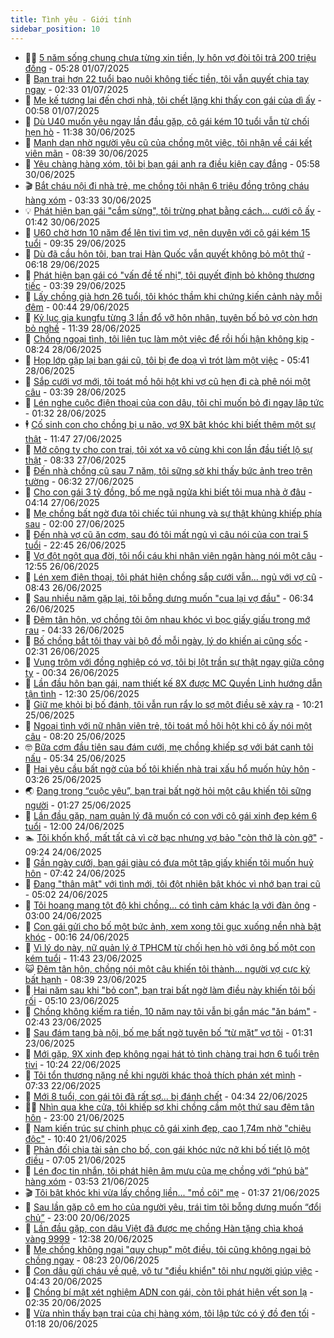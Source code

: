 ```yaml
---
title: Tình yêu - Giới tính
sidebar_position: 10
---
```


<!-- dantri-tinh-yeu-gioi-tinh:START -->
- 👨‍🏫 [5 năm sống chung chưa từng xin tiền, ly hôn vợ đòi tôi trả 200 triệu đồng](https://dantri.com.vn/tinh-yeu-gioi-tinh/5-nam-song-chung-chua-tung-xin-tien-ly-hon-vo-doi-toi-tra-200-trieu-dong-20250701122556754.htm) - 05:28 01/07/2025
- 🦣 [Bạn trai hơn 22 tuổi bao nuôi không tiếc tiền, tôi vẫn quyết chia tay ngay](https://dantri.com.vn/tinh-yeu-gioi-tinh/ban-trai-hon-22-tuoi-bao-nuoi-khong-tiec-tien-toi-van-quyet-chia-tay-ngay-20250630163058450.htm) - 02:33 01/07/2025
- 🔭 [Mẹ kế tương lai đến chơi nhà, tôi chết lặng khi thấy con gái của dì ấy](https://dantri.com.vn/tinh-yeu-gioi-tinh/me-ke-tuong-lai-den-choi-nha-toi-chet-lang-khi-thay-con-gai-cua-di-ay-20250630094000155.htm) - 00:58 01/07/2025
- 🧐 [Dù U40 muốn yêu ngay lần đầu gặp, cô gái kém 10 tuổi vẫn từ chối hẹn hò](https://dantri.com.vn/tinh-yeu-gioi-tinh/du-u40-muon-yeu-ngay-lan-dau-gap-co-gai-kem-10-tuoi-van-tu-choi-hen-ho-20250630120505303.htm) - 11:38 30/06/2025
- 🫶 [Mạnh dạn nhờ người yêu cũ của chồng một việc, tôi nhận về cái kết viên mãn](https://dantri.com.vn/tinh-yeu-gioi-tinh/manh-dan-nho-nguoi-yeu-cu-cua-chong-mot-viec-toi-nhan-ve-cai-ket-vien-man-20250629161956648.htm) - 08:39 30/06/2025
- 💃 [Yêu chàng hàng xóm, tôi bị bạn gái anh ra điều kiện cay đắng](https://dantri.com.vn/tinh-yeu-gioi-tinh/yeu-chang-hang-xom-toi-bi-ban-gai-anh-ra-dieu-kien-cay-dang-20250629235418497.htm) - 05:58 30/06/2025
- 🎬 [Bắt cháu nội đi nhà trẻ, mẹ chồng tôi nhận 6 triệu đồng trông cháu hàng xóm](https://dantri.com.vn/tinh-yeu-gioi-tinh/bat-chau-noi-di-nha-tre-me-chong-toi-nhan-6-trieu-dong-trong-chau-hang-xom-20250629165035676.htm) - 03:33 30/06/2025
- 💡 [Phát hiện bạn gái &quot;cắm sừng&quot;, tôi trừng phạt bằng cách... cưới cô ấy](https://dantri.com.vn/tinh-yeu-gioi-tinh/phat-hien-ban-gai-cam-sung-toi-trung-phat-bang-cach-cuoi-co-ay-20250629111206983.htm) - 01:42 30/06/2025
- 🙉 [U60 chờ hơn 10 năm để lên tivi tìm vợ, nên duyên với cô gái kém 15 tuổi](https://dantri.com.vn/tinh-yeu-gioi-tinh/u60-cho-hon-10-nam-de-len-tivi-tim-vo-nen-duyen-voi-co-gai-kem-15-tuoi-20250629130631356.htm) - 09:35 29/06/2025
- 🚦 [Dù đã cầu hôn tôi, bạn trai Hàn Quốc vẫn quyết không bỏ một thứ](https://dantri.com.vn/tinh-yeu-gioi-tinh/du-da-cau-hon-toi-ban-trai-han-quoc-van-quyet-khong-bo-mot-thu-20250628220825938.htm) - 06:18 29/06/2025
- 🥸 [Phát hiện bạn gái có &quot;vấn đề tế nhị&quot;, tôi quyết định bỏ không thương tiếc](https://dantri.com.vn/tinh-yeu-gioi-tinh/phat-hien-ban-gai-co-van-de-te-nhi-toi-quyet-dinh-bo-khong-thuong-tiec-20250628211908168.htm) - 03:39 29/06/2025
- 🤡 [Lấy chồng già hơn 26 tuổi, tôi khóc thầm khi chứng kiến cảnh này mỗi đêm](https://dantri.com.vn/tinh-yeu-gioi-tinh/lay-chong-gia-hon-26-tuoi-toi-khoc-tham-khi-chung-kien-canh-nay-moi-dem-20250628130233082.htm) - 00:44 29/06/2025
- 🦩 [Kỷ lục gia kungfu từng 3 lần đổ vỡ hôn nhân, tuyên bố bỏ vợ còn hơn bỏ nghề](https://dantri.com.vn/tinh-yeu-gioi-tinh/ky-luc-gia-kungfu-tung-3-lan-do-vo-hon-nhan-tuyen-bo-bo-vo-con-hon-bo-nghe-20250628144036389.htm) - 11:39 28/06/2025
- 🤡 [Chồng ngoại tình, tôi liên tục làm một việc để rồi hối hận không kịp](https://dantri.com.vn/tinh-yeu-gioi-tinh/chong-ngoai-tinh-toi-lien-tuc-lam-mot-viec-de-roi-hoi-han-khong-kip-20250628152350146.htm) - 08:24 28/06/2025
- 🌊 [Họp lớp gặp lại bạn gái cũ, tôi bị đe doạ vì trót làm một việc](https://dantri.com.vn/tinh-yeu-gioi-tinh/hop-lop-gap-lai-ban-gai-cu-toi-bi-de-doa-vi-trot-lam-mot-viec-20250628124011262.htm) - 05:41 28/06/2025
- 🐘 [Sắp cưới vợ mới, tôi toát mồ hôi hột khi vợ cũ hẹn đi cà phê nói một câu](https://dantri.com.vn/tinh-yeu-gioi-tinh/sap-cuoi-vo-moi-toi-toat-mo-hoi-hot-khi-vo-cu-hen-di-ca-phe-noi-mot-cau-20250627153523837.htm) - 03:39 28/06/2025
- 🚀 [Lén nghe cuộc điện thoại của con dâu, tôi chỉ muốn bỏ đi ngay lập tức](https://dantri.com.vn/tinh-yeu-gioi-tinh/len-nghe-cuoc-dien-thoai-cua-con-dau-toi-chi-muon-bo-di-ngay-lap-tuc-20250627162710064.htm) - 01:32 28/06/2025
- 🕴 [Cố sinh con cho chồng bị u não, vợ 9X bật khóc khi biết thêm một sự thật](https://dantri.com.vn/tinh-yeu-gioi-tinh/co-sinh-con-cho-chong-bi-u-nao-vo-9x-bat-khoc-khi-biet-them-mot-su-that-20250627130441980.htm) - 11:47 27/06/2025
- 🚀 [Mở công ty cho con trai, tôi xót xa vô cùng khi con lần đầu tiết lộ sự thật](https://dantri.com.vn/tinh-yeu-gioi-tinh/mo-cong-ty-cho-con-trai-toi-xot-xa-vo-cung-khi-con-lan-dau-tiet-lo-su-that-20250627135548119.htm) - 08:33 27/06/2025
- 👺 [Đến nhà chồng cũ sau 7 năm, tôi sững sờ khi thấy bức ảnh treo trên tường](https://dantri.com.vn/tinh-yeu-gioi-tinh/den-nha-chong-cu-sau-7-nam-toi-sung-so-khi-thay-buc-anh-treo-tren-tuong-20250627113921225.htm) - 06:32 27/06/2025
- 💄 [Cho con gái 3 tỷ đồng, bố mẹ ngã ngửa khi biết tôi mua nhà ở đâu](https://dantri.com.vn/tinh-yeu-gioi-tinh/cho-con-gai-3-ty-dong-bo-me-nga-ngua-khi-biet-toi-mua-nha-o-dau-20250627091645818.htm) - 04:14 27/06/2025
- 🌊 [Mẹ chồng bất ngờ đưa tôi chiếc túi nhung và sự thật khủng khiếp phía sau](https://dantri.com.vn/tinh-yeu-gioi-tinh/me-chong-bat-ngo-dua-toi-chiec-tui-nhung-va-su-that-khung-khiep-phia-sau-20250627085954521.htm) - 02:00 27/06/2025
- 🚦 [Đến nhà vợ cũ ăn cơm, sau đó tôi mất ngủ vì câu nói của con trai 5 tuổi](https://dantri.com.vn/tinh-yeu-gioi-tinh/den-nha-vo-cu-an-com-sau-do-toi-mat-ngu-vi-cau-noi-cua-con-trai-5-tuoi-20250627015420459.htm) - 22:45 26/06/2025
- 👹 [Vợ đột ngột qua đời, tôi nổi cáu khi nhân viên ngân hàng nói một câu](https://dantri.com.vn/tinh-yeu-gioi-tinh/vo-dot-ngot-qua-doi-toi-noi-cau-khi-nhan-vien-ngan-hang-noi-mot-cau-20250626195429305.htm) - 12:55 26/06/2025
- 🚀 [Lén xem điện thoại, tôi phát hiện chồng sắp cưới vẫn... ngủ với vợ cũ](https://dantri.com.vn/tinh-yeu-gioi-tinh/len-xem-dien-thoai-toi-phat-hien-chong-sap-cuoi-van-ngu-voi-vo-cu-20250626153955231.htm) - 08:43 26/06/2025
- 🌁 [Sau nhiều năm gặp lại, tôi bỗng dưng muốn &quot;cua lại vợ đầu&quot;](https://dantri.com.vn/tinh-yeu-gioi-tinh/sau-nhieu-nam-gap-lai-toi-bong-dung-muon-cua-lai-vo-dau-20250626112222274.htm) - 06:34 26/06/2025
- 🧰 [Đêm tân hôn, vợ chồng tôi ôm nhau khóc vì bọc giấy giấu trong mớ rau](https://dantri.com.vn/tinh-yeu-gioi-tinh/dem-tan-hon-vo-chong-toi-om-nhau-khoc-vi-boc-giay-giau-trong-mo-rau-20250626110429892.htm) - 04:33 26/06/2025
- 🦅 [Bố chồng bắt tôi thay vài bộ đồ mỗi ngày, lý do khiến ai cũng sốc](https://dantri.com.vn/tinh-yeu-gioi-tinh/bo-chong-bat-toi-thay-vai-bo-do-moi-ngay-ly-do-khien-ai-cung-soc-20250625175017651.htm) - 02:31 26/06/2025
- 🌈 [Vụng trộm với đồng nghiệp có vợ, tôi bị lột trần sự thật ngay giữa công ty](https://dantri.com.vn/tinh-yeu-gioi-tinh/vung-trom-voi-dong-nghiep-co-vo-toi-bi-lot-tran-su-that-ngay-giua-cong-ty-20250624173132825.htm) - 00:34 26/06/2025
- 🌋 [Lần đầu hôn bạn gái, nam thiết kế 8X được MC Quyền Linh hướng dẫn tận tình](https://dantri.com.vn/tinh-yeu-gioi-tinh/lan-dau-hon-ban-gai-nam-thiet-ke-8x-duoc-mc-quyen-linh-huong-dan-tan-tinh-20250625154524343.htm) - 12:30 25/06/2025
- 👺 [Giữ mẹ khỏi bị bố đánh, tôi vẫn run rẩy lo sợ một điều sẽ xảy ra](https://dantri.com.vn/tinh-yeu-gioi-tinh/giu-me-khoi-bi-bo-danh-toi-van-run-ray-lo-so-mot-dieu-se-xay-ra-20250624172450984.htm) - 10:21 25/06/2025
- 🎃 [Ngoại tình với nữ nhân viên trẻ, tôi toát mồ hôi hột khi cô ấy nói một câu](https://dantri.com.vn/tinh-yeu-gioi-tinh/ngoai-tinh-voi-nu-nhan-vien-tre-toi-toat-mo-hoi-hot-khi-co-ay-noi-mot-cau-20250623220020287.htm) - 08:20 25/06/2025
- 🤓 [Bữa cơm đầu tiên sau đám cưới, mẹ chồng khiếp sợ với bát canh tôi nấu](https://dantri.com.vn/tinh-yeu-gioi-tinh/bua-com-dau-tien-sau-dam-cuoi-me-chong-khiep-so-voi-bat-canh-toi-nau-20250625123430286.htm) - 05:34 25/06/2025
- 🤠 [Hai yêu cầu bất ngờ của bố tôi khiến nhà trai xấu hổ muốn hủy hôn](https://dantri.com.vn/tinh-yeu-gioi-tinh/hai-yeu-cau-bat-ngo-cua-bo-toi-khien-nha-trai-xau-ho-muon-huy-hon-20250624181958338.htm) - 03:26 25/06/2025
- 🌏 [Đang trong “cuộc yêu”, bạn trai bất ngờ hỏi một câu khiến tôi sững người](https://dantri.com.vn/tinh-yeu-gioi-tinh/dang-trong-cuoc-yeu-ban-trai-bat-ngo-hoi-mot-cau-khien-toi-sung-nguoi-20250624160656183.htm) - 01:27 25/06/2025
- 🚀 [Lần đầu gặp, nam quản lý đã muốn có con với cô gái xinh đẹp kém 6 tuổi](https://dantri.com.vn/tinh-yeu-gioi-tinh/lan-dau-gap-nam-quan-ly-da-muon-co-con-voi-co-gai-xinh-dep-kem-6-tuoi-20250624090906274.htm) - 12:00 24/06/2025
- 🏊 [Tôi khốn khổ, mất tất cả vì cờ bạc nhưng vợ bảo &quot;còn thở là còn gỡ&quot;](https://dantri.com.vn/tinh-yeu-gioi-tinh/toi-khon-kho-mat-tat-ca-vi-co-bac-nhung-vo-bao-con-tho-la-con-go-20250624150831206.htm) - 09:24 24/06/2025
- 🦒 [Gần ngày cưới, bạn gái giàu có đưa một tập giấy khiến tôi muốn huỷ hôn](https://dantri.com.vn/tinh-yeu-gioi-tinh/gan-ngay-cuoi-ban-gai-giau-co-dua-mot-tap-giay-khien-toi-muon-huy-hon-20250624144013578.htm) - 07:42 24/06/2025
- 💂 [Đang &quot;thân mật&quot; với tình mới, tôi đột nhiên bật khóc vì nhớ bạn trai cũ](https://dantri.com.vn/tinh-yeu-gioi-tinh/dang-than-mat-voi-tinh-moi-toi-dot-nhien-bat-khoc-vi-nho-ban-trai-cu-20250624103844745.htm) - 05:02 24/06/2025
- 💫 [Tôi hoang mang tột độ khi chồng... có tình cảm khác lạ với đàn ông](https://dantri.com.vn/tinh-yeu-gioi-tinh/toi-hoang-mang-tot-do-khi-chong-co-tinh-cam-khac-la-voi-dan-ong-20250623185832198.htm) - 03:00 24/06/2025
- 🧠 [Con gái gửi cho bố một bức ảnh, xem xong tôi gục xuống nền nhà bật khóc](https://dantri.com.vn/tinh-yeu-gioi-tinh/con-gai-gui-cho-bo-mot-buc-anh-xem-xong-toi-guc-xuong-nen-nha-bat-khoc-20250623163127817.htm) - 00:16 24/06/2025
- 🎡 [Vì lý do này, nữ quản lý ở TPHCM từ chối hẹn hò với ông bố một con kém tuổi](https://dantri.com.vn/tinh-yeu-gioi-tinh/vi-ly-do-nay-nu-quan-ly-o-tphcm-tu-choi-hen-ho-voi-ong-bo-mot-con-kem-tuoi-20250623105300811.htm) - 11:43 23/06/2025
- 😺 [Đêm tân hôn, chồng nói một câu khiến tôi thành... người vợ cực kỳ bất hạnh](https://dantri.com.vn/tinh-yeu-gioi-tinh/dem-tan-hon-chong-noi-mot-cau-khien-toi-thanh-nguoi-vo-cuc-ky-bat-hanh-20250623113600377.htm) - 08:39 23/06/2025
- 🥰 [Hai năm sau khi &quot;bỏ con&quot;, bạn trai bất ngờ làm điều này khiến tôi bối rối](https://dantri.com.vn/tinh-yeu-gioi-tinh/hai-nam-sau-khi-bo-con-ban-trai-bat-ngo-lam-dieu-nay-khien-toi-boi-roi-20250623092431605.htm) - 05:10 23/06/2025
- 🐲 [Chồng không kiếm ra tiền, 10 năm nay tôi vẫn bị gắn mác &quot;ăn bám&quot;](https://dantri.com.vn/tinh-yeu-gioi-tinh/chong-khong-kiem-ra-tien-10-nam-nay-toi-van-bi-gan-mac-an-bam-20250623084737239.htm) - 02:43 23/06/2025
- 🌝 [Sau đám tang bà nội, bố mẹ bất ngờ tuyên bố “từ mặt” vợ tôi](https://dantri.com.vn/tinh-yeu-gioi-tinh/sau-dam-tang-ba-noi-bo-me-bat-ngo-tuyen-bo-tu-mat-vo-toi-20250621101731355.htm) - 01:31 23/06/2025
- 🐲 [Mới gặp, 9X xinh đẹp không ngại hát tỏ tình chàng trai hơn 6 tuổi trên tivi](https://dantri.com.vn/tinh-yeu-gioi-tinh/moi-gap-9x-xinh-dep-khong-ngai-hat-to-tinh-chang-trai-hon-6-tuoi-tren-tivi-20250622094033416.htm) - 10:24 22/06/2025
- 📝 [Tôi tổn thương nặng nề khi người khác thoả thích phán xét mình](https://dantri.com.vn/tinh-yeu-gioi-tinh/toi-ton-thuong-nang-ne-khi-nguoi-khac-thoa-thich-phan-xet-minh-20250622115631241.htm) - 07:33 22/06/2025
- 🦏 [Mới 8 tuổi, con gái tôi đã rất sợ... bị đánh chết](https://dantri.com.vn/tinh-yeu-gioi-tinh/moi-8-tuoi-con-gai-toi-da-rat-so-bi-danh-chet-20250620104338711.htm) - 04:34 22/06/2025
- 🧑‍🏫 [Nhìn qua khe cửa, tôi khiếp sợ khi chồng cầm một thứ sau đêm tân hôn](https://dantri.com.vn/tinh-yeu-gioi-tinh/nhin-qua-khe-cua-toi-khiep-so-khi-chong-cam-mot-thu-sau-dem-tan-hon-20250622032059754.htm) - 23:00 21/06/2025
- 🦍 [Nam kiến trúc sư chinh phục cô gái xinh đẹp, cao 1,74m nhờ &quot;chiêu độc&quot;](https://dantri.com.vn/tinh-yeu-gioi-tinh/nam-kien-truc-su-chinh-phuc-co-gai-xinh-dep-cao-174m-nho-chieu-doc-20250621134125524.htm) - 10:40 21/06/2025
- 🌋 [Phản đối chia tài sản cho bố, con gái khóc nức nở khi bố tiết lộ một điều](https://dantri.com.vn/tinh-yeu-gioi-tinh/phan-doi-chia-tai-san-cho-bo-con-gai-khoc-nuc-no-khi-bo-tiet-lo-mot-dieu-20250621111624733.htm) - 07:05 21/06/2025
- 💯 [Lén đọc tin nhắn, tôi phát hiện âm mưu của mẹ chồng với “phú bà” hàng xóm](https://dantri.com.vn/tinh-yeu-gioi-tinh/len-doc-tin-nhan-toi-phat-hien-am-muu-cua-me-chong-voi-phu-ba-hang-xom-20250621105307617.htm) - 03:53 21/06/2025
- 🎬 [Tôi bật khóc khi vừa lấy chồng liền... &quot;mồ côi&quot; mẹ](https://dantri.com.vn/tinh-yeu-gioi-tinh/toi-bat-khoc-khi-vua-lay-chong-lien-mo-coi-me-20250618111741976.htm) - 01:37 21/06/2025
- 📝 [Sau lần gặp cô em họ của người yêu, trái tim tôi bỗng dưng muốn “đổi chủ”](https://dantri.com.vn/tinh-yeu-gioi-tinh/sau-lan-gap-co-em-ho-cua-nguoi-yeu-trai-tim-toi-bong-dung-muon-doi-chu-20250620102942218.htm) - 23:00 20/06/2025
- 🧐 [Lần đầu gặp, con dâu Việt đã được mẹ chồng Hàn tặng chìa khoá vàng 9999](https://dantri.com.vn/tinh-yeu-gioi-tinh/lan-dau-gap-con-dau-viet-da-duoc-me-chong-han-tang-chia-khoa-vang-9999-20250620090746722.htm) - 12:38 20/06/2025
- 🤠 [Mẹ chồng không ngại &quot;quy chụp&quot; một điều, tôi cũng không ngại bỏ chồng ngay](https://dantri.com.vn/tinh-yeu-gioi-tinh/me-chong-khong-ngai-quy-chup-mot-dieu-toi-cung-khong-ngai-bo-chong-ngay-20250617213141671.htm) - 08:23 20/06/2025
- 💼 [Con dâu gửi cháu về quê, vô tư &quot;điều khiển&quot; tôi như người giúp việc](https://dantri.com.vn/tinh-yeu-gioi-tinh/con-dau-gui-chau-ve-que-vo-tu-dieu-khien-toi-nhu-nguoi-giup-viec-20250620110958938.htm) - 04:43 20/06/2025
- 💪 [Chồng bí mật xét nghiệm ADN con gái, còn tôi phát hiện vết son lạ](https://dantri.com.vn/tinh-yeu-gioi-tinh/chong-bi-mat-xet-nghiem-adn-con-gai-con-toi-phat-hien-vet-son-la-20250619165637146.htm) - 02:35 20/06/2025
- 💂 [Vừa nhìn thấy bạn trai của chị hàng xóm, tôi lập tức có ý đồ đen tối](https://dantri.com.vn/tinh-yeu-gioi-tinh/vua-nhin-thay-ban-trai-cua-chi-hang-xom-toi-lap-tuc-co-y-do-den-toi-20250619155902125.htm) - 01:18 20/06/2025<!-- dantri-tinh-yeu-gioi-tinh:END -->
